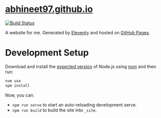 # [abhineet97.github.io](https://abhineet97.github.io)

[![Build Status](https://travis-ci.com/abhineet97/abhineet97.github.io.svg?branch=main)](https://travis-ci.com/abhineet97/abhineet97.github.io)

A website for me. Generated by [Eleventy](https://github.com/11ty/eleventy) and hosted on [GitHub Pages](https://pages.github.com/).

# Development Setup

Download and install the [expected version](/.nvmrc) of Node.js using [nvm](https://github.com/nvm-sh/nvm) and then run:

```sh
nvm use
npm install
```

Now, you can:

- `npm run serve` to start an auto-reloading development serve.
- `npm run build` to build the site into `_site`.
